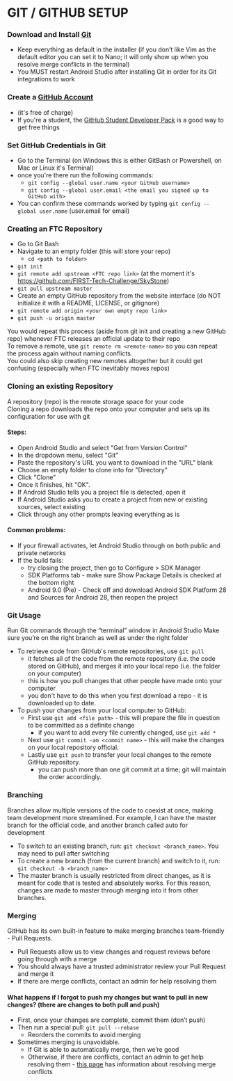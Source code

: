 # GIT / GITHUB SETUP

### Download and Install [Git](https://git-scm.com/downloads)
* Keep everything as default in the installer (if you don’t like Vim as the default editor you can set it to Nano; it will only show up when you resolve merge conflicts in the terminal)   
* You MUST restart Android Studio after installing Git in order for its Git integrations to work

### Create a [GitHub Account](https://github.com/join) 
* (it's free of charge)    
* If you're a student, the [GitHub Student Developer Pack](https://education.github.com/pack) is a good way to get free things   
  
### Set GitHub Credentials in Git
* Go to the Terminal (on Windows this is either GitBash or Powershell, on Mac or Linux it's Terminal)
* once you're there run the following commands:   
  * `git config --global user.name <your GitHub username>`   
  * `git config --global user.email <the email you signed up to GitHub with>`   
* You can confirm these commands worked by typing `git config --global user.name` (user.email for email)

### Creating an FTC Repository
* Go to Git Bash
* Navigate to an empty folder (this will store your repo)
  * `cd <path to folder>`
* `git init`
* `git remote add upstream <FTC repo link>` (at the moment it's https://github.com/FIRST-Tech-Challenge/SkyStone)
* `git pull upstream master`
* Create an empty GitHub repository from the website interface (do NOT initialize it with a README, LICENSE, or gitignore)
* `git remote add origin <your own empty repo link>`
* `git push -u origin master`

You would repeat this process (aside from git init and creating a new GitHub repo) whenever FTC releases an official update to their repo   
To remove a remote, use `git remote rm <remote-name>` so you can repeat the process again without naming conflicts.  
You could also skip creating new remotes altogether but it could get confusing (especially when FTC inevitably moves repos)  

### Cloning an existing Repository
A repository (repo) is the remote storage space for your code   
Cloning a repo downloads the repo onto your computer and sets up its configuration for use with git   
#### Steps:
* Open Android Studio and select "Get from Version Control"  
* In the dropdown menu, select "Git"  
* Paste the repository's URL you want to download in the "URL" blank  
* Choose an empty folder to clone into for "Directory"  
* Click "Clone"  
* Once it finishes, hit "OK".  
* If Android Studio tells you a project file is detected, open it
* If Android Studio asks you to create a project from new or existing sources, select existing
* Click through any other prompts leaving everything as is

#### Common problems:
* If your firewall activates, let Android Studio through on both public and private networks
* If the build fails: 
  * try closing the project, then go to Configure > SDK Manager
  * SDK Platforms tab - make sure Show Package Details is checked at the bottom right
  * Android 9.0 (Pie) - Check off and download Android SDK Platform 28 and Sources for Android 28, then reopen the project
  
### Git Usage
Run Git commands through the “terminal” window in Android Studio
Make sure you’re on the right branch as well as under the right folder

* To retrieve code from GitHub's remote repositories, use `git pull`
  * it fetches all of the code from the remote repository (i.e. the code stored on GitHub), and merges it into your local repo (i.e. the folder on your computer) 
  * this is how you pull changes that other people have made onto your computer
  * you don't have to do this when you first download a repo - it is downloaded up to date.
* To push your changes from your local computer to GitHub:
  * First use `git add <file path>` - this will prepare the file in question to be committed as a definite change
    * if you want to add every file currently changed, use `git add *`
  * Next use `git commit -am <commit name>` - this will make the changes on your local repository official.
  * Lastly use `git push` to transfer your local changes to the remote GitHub repository.
    * you can push more than one git commit at a time; git will maintain the order accordingly.
    
### Branching
Branches allow multiple versions of the code to coexist at once, making team development more streamlined. For example, I can have the master branch for the official code, and another branch called auto for development
* To switch to an existing branch, run: `git checkout <branch_name>`. You may need to pull after switching
* To create a new branch (from the current branch) and switch to it, run: `git checkout -b <branch_name>`
* The master branch is usually restricted from direct changes, as it is meant for code that is tested and absolutely works. For this reason, changes are made to master through merging into it from other branches.

### Merging
GitHub has its own built-in feature to make merging branches team-friendly - Pull Requests.
* Pull Requests allow us to view changes and request reviews before going through with a merge
* You should always have a trusted administrator review your Pull Request and merge it
* If there are merge conflicts, contact an admin for help resolving them

#### What happens if I forgot to push my changes but want to pull in new changes? (there are changes to both pull and push)
* First, once your changes are complete, commit them (don’t push)
* Then run a special pull: `git pull --rebase`
  * Reorders the commits to avoid merging
* Sometimes merging is unavoidable.
  * If Git is able to automatically merge, then we’re good
  * Otherwise, if there are conflicts, contact an admin to get help resolving them - [this page](https://help.github.com/en/github/collaborating-with-issues-and-pull-requests/resolving-a-merge-conflict-using-the-command-line) has information about resolving merge conflicts

